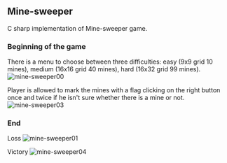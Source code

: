 ## Mine-sweeper
C sharp implementation of Mine-sweeper game.

### Beginning of the game
There is a menu to choose between three difficulties: easy (9x9 grid 10 mines), medium (16x16 grid 40 mines), hard (16x32 grid 99 mines).
![mine-sweeper00](https://user-images.githubusercontent.com/40660699/43097828-fe57c6c2-8ec5-11e8-8d16-e0acf5c0ab2f.PNG)

Player is allowed to mark the mines with a flag clicking on the right button once and twice if he isn't sure whether there is a mine or not.
![mine-sweeper03](https://user-images.githubusercontent.com/40660699/43098174-fc0bf702-8ec6-11e8-86bf-6330f8594dc7.PNG)

### End 
Loss
![mine-sweeper01](https://user-images.githubusercontent.com/40660699/43098396-c63cf116-8ec7-11e8-81d3-6c342edaa048.PNG)

Victory
![mine-sweeper04](https://user-images.githubusercontent.com/40660699/43098427-d829dc9a-8ec7-11e8-8db2-826b61e86de7.PNG)
